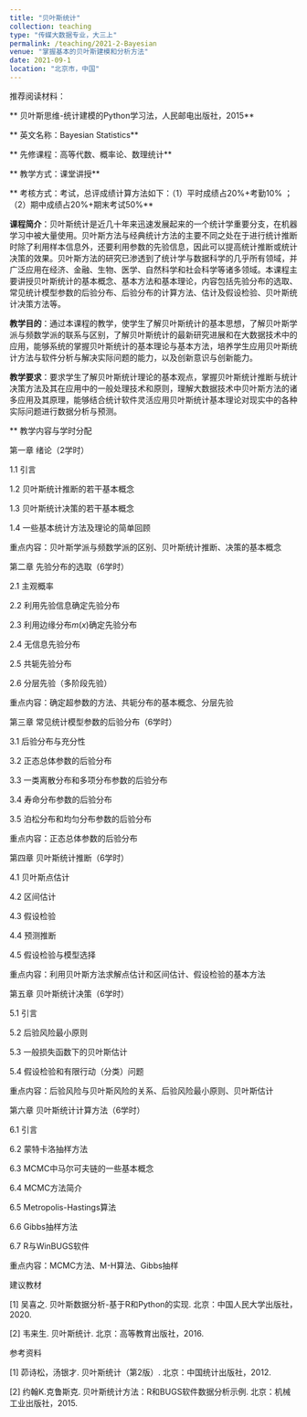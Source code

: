 ```yaml
---
title: "贝叶斯统计"
collection: teaching
type: "传媒大数据专业，大三上"
permalink: /teaching/2021-2-Bayesian
venue: "掌握基本的贝叶斯建模和分析方法"
date: 2021-09-1
location: "北京市，中国"
---
```


推荐阅读材料：

** 贝叶斯思维-统计建模的Python学习法，人民邮电出版社，2015**


** 英文名称：Bayesian Statistics**

** 先修课程：高等代数、概率论、数理统计**

** 教学方式：课堂讲授**

** 考核方式：考试，总评成绩计算方法如下：（1）平时成绩占20%+考勤10% ；（2）期中成绩占20%+期末考试50%**

**课程简介**：贝叶斯统计是近几十年来迅速发展起来的一个统计学重要分支，在机器学习中被大量使用。贝叶斯方法与经典统计方法的主要不同之处在于进行统计推断时除了利用样本信息外，还要利用参数的先验信息，因此可以提高统计推断或统计决策的效果。贝叶斯方法的研究已渗透到了统计学与数据科学的几乎所有领域，并广泛应用在经济、金融、生物、医学、自然科学和社会科学等诸多领域。本课程主要讲授贝叶斯统计的基本概念、基本方法和基本理论，内容包括先验分布的选取、常见统计模型参数的后验分布、后验分布的计算方法、估计及假设检验、贝叶斯统计决策方法等。


**教学目的**：通过本课程的教学，使学生了解贝叶斯统计的基本思想，了解贝叶斯学派与频数学派的联系与区别，了解贝叶斯统计的最新研究进展和在大数据技术中的应用，能够系统的掌握贝叶斯统计的基本理论与基本方法，培养学生应用贝叶斯统计方法与软件分析与解决实际问题的能力，以及创新意识与创新能力。

**教学要求**：要求学生了解贝叶斯统计理论的基本观点，掌握贝叶斯统计推断与统计决策方法及其在应用中的一般处理技术和原则，理解大数据技术中贝叶斯方法的诸多应用及其原理，能够结合统计软件灵活应用贝叶斯统计基本理论对现实中的各种实际问题进行数据分析与预测。

** 教学内容与学时分配

第一章 绪论（2学时）

1.1 引言

1.2 贝叶斯统计推断的若干基本概念

1.3 贝叶斯统计决策的若干基本概念

1.4 一些基本统计方法及理论的简单回顾

重点内容：贝叶斯学派与频数学派的区别、贝叶斯统计推断、决策的基本概念

第二章 先验分布的选取（6学时）

2.1 主观概率

2.2 利用先验信息确定先验分布

2.3 利用边缘分布$m(x)$确定先验分布

2.4 无信息先验分布

2.5 共轭先验分布

2.6 分层先验（多阶段先验）

重点内容：确定超参数的方法、共轭分布的基本概念、分层先验

第三章 常见统计模型参数的后验分布（6学时）

3.1 后验分布与充分性

3.2 正态总体参数的后验分布

3.3 一类离散分布和多项分布参数的后验分布

3.4 寿命分布参数的后验分布

3.5 泊松分布和均匀分布参数的后验分布

重点内容：正态总体参数的后验分布

第四章 贝叶斯统计推断（6学时）

4.1 贝叶斯点估计

4.2 区间估计

4.3 假设检验

4.4 预测推断

4.5 假设检验与模型选择

重点内容：利用贝叶斯方法求解点估计和区间估计、假设检验的基本方法

第五章 贝叶斯统计决策（6学时）

5.1 引言

5.2 后验风险最小原则

5.3 一般损失函数下的贝叶斯估计

5.4 假设检验和有限行动（分类）问题

重点内容：后验风险与贝叶斯风险的关系、后验风险最小原则、贝叶斯估计

第六章 贝叶斯统计计算方法（6学时）

6.1 引言

6.2 蒙特卡洛抽样方法

6.3 MCMC中马尔可夫链的一些基本概念

6.4 MCMC方法简介

6.5 Metropolis-Hastings算法

6.6 Gibbs抽样方法

6.7 R与WinBUGS软件

重点内容：MCMC方法、M-H算法、Gibbs抽样

建议教材

[1] 吴喜之. 贝叶斯数据分析-基于R和Python的实现. 北京：中国人民大学出版社，2020.

[2] 韦来生. 贝叶斯统计. 北京：高等教育出版社，2016.

参考资料

[1] 茆诗松，汤银才. 贝叶斯统计（第2版）. 北京：中国统计出版社，2012.

[2] 约翰K.克鲁斯克. 贝叶斯统计方法：R和BUGS软件数据分析示例. 北京：机械工业出版社，2015.


